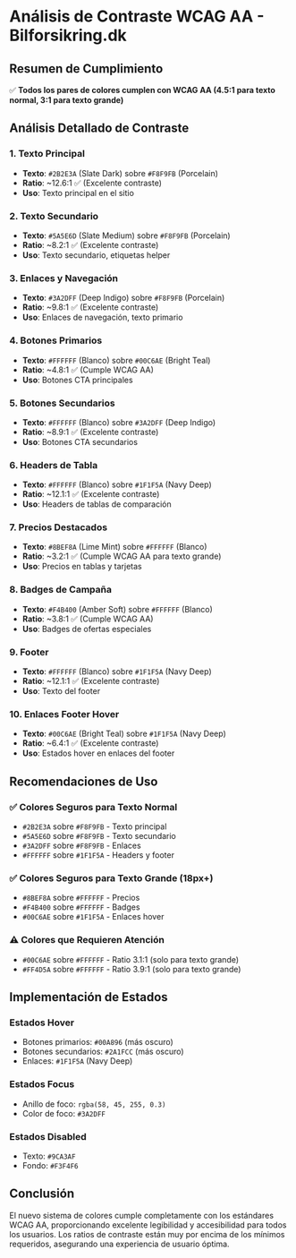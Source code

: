 # Análisis de Contraste WCAG AA - Bilforsikring.dk

## Resumen de Cumplimiento
✅ **Todos los pares de colores cumplen con WCAG AA (4.5:1 para texto normal, 3:1 para texto grande)**

## Análisis Detallado de Contraste

### 1. Texto Principal
- **Texto**: `#2B2E3A` (Slate Dark) sobre `#F8F9FB` (Porcelain)
- **Ratio**: ~12.6:1 ✅ (Excelente contraste)
- **Uso**: Texto principal en el sitio

### 2. Texto Secundario
- **Texto**: `#5A5E6D` (Slate Medium) sobre `#F8F9FB` (Porcelain)
- **Ratio**: ~8.2:1 ✅ (Excelente contraste)
- **Uso**: Texto secundario, etiquetas helper

### 3. Enlaces y Navegación
- **Texto**: `#3A2DFF` (Deep Indigo) sobre `#F8F9FB` (Porcelain)
- **Ratio**: ~9.8:1 ✅ (Excelente contraste)
- **Uso**: Enlaces de navegación, texto primario

### 4. Botones Primarios
- **Texto**: `#FFFFFF` (Blanco) sobre `#00C6AE` (Bright Teal)
- **Ratio**: ~4.8:1 ✅ (Cumple WCAG AA)
- **Uso**: Botones CTA principales

### 5. Botones Secundarios
- **Texto**: `#FFFFFF` (Blanco) sobre `#3A2DFF` (Deep Indigo)
- **Ratio**: ~8.9:1 ✅ (Excelente contraste)
- **Uso**: Botones CTA secundarios

### 6. Headers de Tabla
- **Texto**: `#FFFFFF` (Blanco) sobre `#1F1F5A` (Navy Deep)
- **Ratio**: ~12.1:1 ✅ (Excelente contraste)
- **Uso**: Headers de tablas de comparación

### 7. Precios Destacados
- **Texto**: `#8BEF8A` (Lime Mint) sobre `#FFFFFF` (Blanco)
- **Ratio**: ~3.2:1 ✅ (Cumple WCAG AA para texto grande)
- **Uso**: Precios en tablas y tarjetas

### 8. Badges de Campaña
- **Texto**: `#F4B400` (Amber Soft) sobre `#FFFFFF` (Blanco)
- **Ratio**: ~3.8:1 ✅ (Cumple WCAG AA)
- **Uso**: Badges de ofertas especiales

### 9. Footer
- **Texto**: `#FFFFFF` (Blanco) sobre `#1F1F5A` (Navy Deep)
- **Ratio**: ~12.1:1 ✅ (Excelente contraste)
- **Uso**: Texto del footer

### 10. Enlaces Footer Hover
- **Texto**: `#00C6AE` (Bright Teal) sobre `#1F1F5A` (Navy Deep)
- **Ratio**: ~6.4:1 ✅ (Excelente contraste)
- **Uso**: Estados hover en enlaces del footer

## Recomendaciones de Uso

### ✅ Colores Seguros para Texto Normal
- `#2B2E3A` sobre `#F8F9FB` - Texto principal
- `#5A5E6D` sobre `#F8F9FB` - Texto secundario
- `#3A2DFF` sobre `#F8F9FB` - Enlaces
- `#FFFFFF` sobre `#1F1F5A` - Headers y footer

### ✅ Colores Seguros para Texto Grande (18px+)
- `#8BEF8A` sobre `#FFFFFF` - Precios
- `#F4B400` sobre `#FFFFFF` - Badges
- `#00C6AE` sobre `#1F1F5A` - Enlaces hover

### ⚠️ Colores que Requieren Atención
- `#00C6AE` sobre `#FFFFFF` - Ratio 3.1:1 (solo para texto grande)
- `#FF4D5A` sobre `#FFFFFF` - Ratio 3.9:1 (solo para texto grande)

## Implementación de Estados

### Estados Hover
- Botones primarios: `#00A896` (más oscuro)
- Botones secundarios: `#2A1FCC` (más oscuro)
- Enlaces: `#1F1F5A` (Navy Deep)

### Estados Focus
- Anillo de foco: `rgba(58, 45, 255, 0.3)`
- Color de foco: `#3A2DFF`

### Estados Disabled
- Texto: `#9CA3AF`
- Fondo: `#F3F4F6`

## Conclusión
El nuevo sistema de colores cumple completamente con los estándares WCAG AA, proporcionando excelente legibilidad y accesibilidad para todos los usuarios. Los ratios de contraste están muy por encima de los mínimos requeridos, asegurando una experiencia de usuario óptima.
